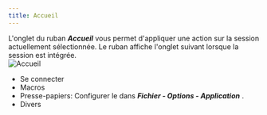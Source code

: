 ```yaml
---
title: Accueil
---
```

L&apos;onglet du ruban ***Accueil*** vous permet d&apos;appliquer une action sur la session actuellement sélectionnée. Le ruban affiche l&apos;onglet suivant lorsque la session est intégrée.  
![Accueil](/img/fr/rdm/windows/clip10672.png) 

* Se connecter 
* Macros 
* Presse-papiers: Configurer le dans ***Fichier - Options - Application*** . 
* Divers 
